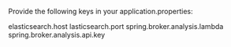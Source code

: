 Provide the following keys in your application.properties:

elasticsearch.host
lasticsearch.port
spring.broker.analysis.lambda
spring.broker.analysis.api.key
